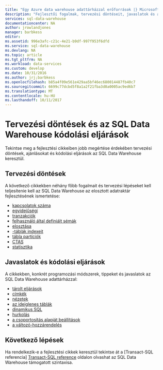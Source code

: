 ```yaml
---
title: "Egy Azure data warehouse adattárházzal erőforrások |} Microsoft Docs"
description: "Fejlesztői fogalmak, tervezési döntéseit, javaslatok és az SQL Data Warehouse kódolási eljárások."
services: sql-data-warehouse
documentationcenter: NA
author: jrowlandjones
manager: barbkess
editor: 
ms.assetid: 996e3afc-c21c-4e21-b9df-997f953f6dfd
ms.service: sql-data-warehouse
ms.devlang: NA
ms.topic: article
ms.tgt_pltfrm: NA
ms.workload: data-services
ms.custom: develop
ms.date: 10/31/2016
ms.author: jrj;barbkess
ms.openlocfilehash: b85a4f09e561e429aa5bf46ec680014487fb40c7
ms.sourcegitcommit: 6699c77dcbd5f8a1a2f21fba3d0a0005ac9ed6b7
ms.translationtype: MT
ms.contentlocale: hu-HU
ms.lasthandoff: 10/11/2017
---
```

# <a name="design-decisions-and-coding-techniques-for-sql-data-warehouse"></a>Tervezési döntések és az SQL Data Warehouse kódolási eljárások
Tekintse meg a fejlesztési cikkeiben jobb megértése érdekében tervezési döntések, ajánlásokat és kódolási eljárások az SQL Data Warehouse keresztül.

## <a name="key-design-decisions"></a>Tervezési döntések
A következő cikkekben néhány főbb fogalmait és tervezési lépéseket kell teljesítenie kell az SQL Data Warehouse az elosztott adatraktár fejlesztésének ismertetése:

* [kapcsolatok száma][connections]
* [egyidejűségi][concurrency]
* [tranzakciók][transactions]
* [felhasználó által definiált sémák][user-defined schemas]
* [elosztása][table distribution]
* [-táblák indexeit][table indexes]
* [tábla partíciók][table partitions]
* [CTAS][CTAS]
* [statisztika][statistics]

## <a name="development-recommendations-and-coding-techniques"></a>Javaslatok és kódolási eljárások
A cikkekben, konkrét programozási módszerek, tippeket és javaslatok az SQL Data Warehouse adattárházzal:

* [tárolt eljárások][stored procedures]
* [címkék][labels]
* [nézetek][views]
* [az ideiglenes táblák][temporary tables]
* [dinamikus SQL][dynamic SQL]
* [hurkolás][looping]
* [a csoportosítás alapját beállítások][group by options]
* [a változó-hozzárendelés][variable assignment]

## <a name="next-steps"></a>Következő lépések
Ha rendelkezik-e a fejlesztési cikkek keresztül tekintse át a [Transact-SQL referencia] [ Transact-SQL reference] oldalon olvashat az SQL Data Warehouse támogatott szintaxisa.

<!--Image references-->

<!--Article references-->
[concurrency]: ./sql-data-warehouse-develop-concurrency.md
[connections]: ./sql-data-warehouse-connect-overview.md
[CTAS]: ./sql-data-warehouse-develop-ctas.md
[dynamic SQL]: ./sql-data-warehouse-develop-dynamic-sql.md
[group by options]: ./sql-data-warehouse-develop-group-by-options.md
[labels]: ./sql-data-warehouse-develop-label.md
[looping]: ./sql-data-warehouse-develop-loops.md
[statistics]: ./sql-data-warehouse-tables-statistics.md
[stored procedures]: ./sql-data-warehouse-develop-stored-procedures.md
[table distribution]: ./sql-data-warehouse-tables-distribute.md
[table indexes]: ./sql-data-warehouse-tables-index.md
[table partitions]: ./sql-data-warehouse-tables-partition.md
[temporary tables]: ./sql-data-warehouse-tables-temporary.md
[transactions]: ./sql-data-warehouse-develop-transactions.md
[user-defined schemas]: ./sql-data-warehouse-develop-user-defined-schemas.md
[variable assignment]: ./sql-data-warehouse-develop-variable-assignment.md
[views]: ./sql-data-warehouse-develop-views.md
[Transact-SQL reference]: ./sql-data-warehouse-overview-reference.md

<!--MSDN references-->
[renaming objects]: https://msdn.microsoft.com/library/mt631611.aspx

<!--Other Web references-->
